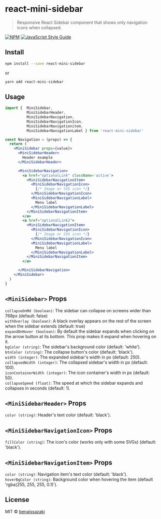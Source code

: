 # react-mini-sidebar

> Responsive React Sidebar component that shows only navigation icons when collapsed.

[![NPM](https://img.shields.io/npm/v/react-mini-sidebar.svg)](https://www.npmjs.com/package/react-mini-sidebar) [![JavaScript Style Guide](https://img.shields.io/badge/code_style-standard-brightgreen.svg)](https://standardjs.com)

## Install

```bash
npm install --save react-mini-sidebar
```
or  
```bash
yarn add react-mini-sidebar
```
## Usage

```jsx
import {  MiniSidebar, 
          MiniSidebarHeader, 
          MiniSidebarNavigation, 
          MiniSidebarNavigationIcon, 
          MiniSidebarNavigationitem, 
          MiniSidebarNavigationLabel } from 'react-mini-sidebar'

const Navigation = (props) => {
  return (
    <MiniSidebar props={value}>
      <MiniSidebarHeader>
        Header example
      </MiniSidebarHeader>

      <MiniSidebarNavigation>
        <a href="optionalLink" className='active'>
          <MiniSidebarNavigationItem>
            <MiniSidebarNavigationIcon>
              {/* Image or SVG icon */}
            </MiniSidebarNavigationIcon>
            <MiniSidebarNavigationLabel>
              Menu label
            </MiniSidebarNavigationLabel>
          </MiniSidebarNavigationItem>
        </a>
        <a href="optionalLink2">
          <MiniSidebarNavigationItem>
            <MiniSidebarNavigationIcon>
              {/* Image or SVG icon */}
            </MiniSidebarNavigationIcon>
            <MiniSidebarNavigationLabel>
              Menu label
            </MiniSidebarNavigationLabel>
          </MiniSidebarNavigationItem>
        </a>

      </MiniSidebarNavigation>
    </MiniSidebar>
  )
}
```

## `<MiniSidebar>` Props

`collapseOnMd (boolean)`: The sidebar can collapse on screens wider than 768px (default: false)  
`withOverlay (boolean)`: A black overlay appears on the rest of the screen when the sidebar extends (default: true)  
`expandOnHover (boolean)`: By default the sidebar expands when clicking on the arrow button at its bottom. This prop makes it expand when hovering on it.  
`bgColor (string)`: The sidebar's background color (default: 'white').  
`btnColor (string)`: The collapse button's color (default: 'black').  
`width (integer)`: The expanded sidebar's width in px (default: 250).  
`collapsedWidth (integer)`: The collapsed sidebar's width in px (default: 100).  
`iconContainerWidth (integer)`: The icon container's width in px (default: 50).  
`collapseSpeed (float)`: The speed at which the sidebar expands and collapses in seconds (default: 1).  

## `<MiniSidebarHeader>` Props

`color (string)`: Header's text color (default: 'black').

## `<MiniSidebarNavigationIcon>` Props

`fillColor (string)`: The icon's color (works only with some SVGs) (default: 'black').

## `<MiniSidebarNavigationItem>` Props

`color (string)`: Navigation item's text color (default: 'black').  
`hoverBgColor (string)`: Background color when hovering the item (default 'rgba(255, 255, 255, 0.1)').

## License

MIT © [benaissazaki](https://github.com/benaissazaki)
